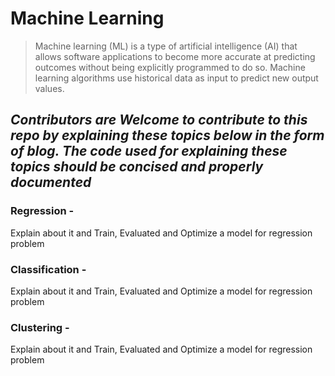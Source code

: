 # Machine Learning

> Machine learning (ML) is a type of artificial intelligence (AI) that allows software applications to become more accurate at predicting outcomes without being explicitly programmed to do so. Machine learning algorithms use historical data as input to predict new output values.

## *Contributors are Welcome to contribute to this repo by explaining these topics below in the form of blog. The code used for explaining these topics should be concised and properly documented*

### Regression -

Explain about it and Train, Evaluated and Optimize a model for regression problem

### Classification -

Explain about it and Train, Evaluated and Optimize a model for regression problem

### Clustering -

Explain about it and Train, Evaluated and Optimize a model for regression problem
